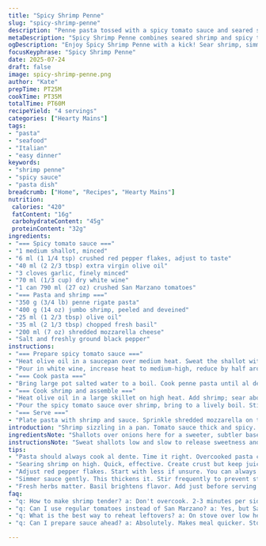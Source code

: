 ```yaml
---
title: "Spicy Shrimp Penne"
slug: "spicy-shrimp-penne"
description: "Penne pasta tossed with a spicy tomato sauce and seared shrimp, featuring garlic, crushed red pepper, and fresh herbs. A splash of white wine added for depth. Parmesan grated on top optionally. Cook time about half an hour."
metaDescription: "Spicy Shrimp Penne combines seared shrimp and spicy tomato sauce with al dente penne pasta for a delicious Italian dish in just under an hour."
ogDescription: "Enjoy Spicy Shrimp Penne with a kick! Sear shrimp, simmer in spicy sauce, toss with penne. Quick and flavorful Italian meal."
focusKeyphrase: "Spicy Shrimp Penne"
date: 2025-07-24
draft: false
image: spicy-shrimp-penne.png
author: "Kate"
prepTime: PT25M
cookTime: PT35M
totalTime: PT60M
recipeYield: "4 servings"
categories: ["Hearty Mains"]
tags:
- "pasta"
- "seafood"
- "Italian"
- "easy dinner"
keywords:
- "shrimp penne"
- "spicy sauce"
- "pasta dish"
breadcrumb: ["Home", "Recipes", "Hearty Mains"]
nutrition: 
 calories: "420"
 fatContent: "16g"
 carbohydrateContent: "45g"
 proteinContent: "32g"
ingredients:
- "=== Spicy tomato sauce ==="
- "1 medium shallot, minced"
- "6 ml (1 1/4 tsp) crushed red pepper flakes, adjust to taste"
- "40 ml (2 2/3 tbsp) extra virgin olive oil"
- "3 cloves garlic, finely minced"
- "70 ml (1/3 cup) dry white wine"
- "1 can 790 ml (27 oz) crushed San Marzano tomatoes"
- "=== Pasta and shrimp ==="
- "350 g (3/4 lb) penne rigate pasta"
- "400 g (14 oz) jumbo shrimp, peeled and deveined"
- "25 ml (1 2/3 tbsp) olive oil"
- "35 ml (2 1/3 tbsp) chopped fresh basil"
- "200 ml (7 oz) shredded mozzarella cheese"
- "Salt and freshly ground black pepper"
instructions:
- "=== Prepare spicy tomato sauce ==="
- "Heat olive oil in a saucepan over medium heat. Sweat the shallot with crushed red pepper flakes until translucent and fragrant, about 6-7 minutes. Season with salt and pepper. Stir in garlic; cook one minute till aromatic."
- "Pour in white wine, increase heat to medium-high, reduce by half around 8 minutes. Add crushed tomatoes. Simmer gently for about 12 minutes, stirring occasionally. Adjust salt and pepper at end."
- "=== Cook pasta ==="
- "Bring large pot salted water to a boil. Cook penne pasta until al dente, 10-12 minutes. Drain and toss lightly in a teaspoon of olive oil to prevent sticking. Set aside."
- "=== Cook shrimp and assemble ==="
- "Heat olive oil in a large skillet on high heat. Add shrimp; sear about 2-3 minutes per side until pink and slightly crisp. Season with salt and pepper."
- "Pour the spicy tomato sauce over shrimp, bring to a lively boil. Stir in drained pasta and fresh basil. Toss quickly to coat the penne evenly. Adjust seasoning if needed."
- "=== Serve ==="
- "Plate pasta with shrimp and sauce. Sprinkle shredded mozzarella on top immediately so it melts a bit. Serve hot."
introduction: "Shrimp sizzling in a pan. Tomato sauce thick and spicy. Sharp flakes of chili, garlic biting through. Pasta boiled just right – al dente, no mush. Sometimes basil, sometimes oregano. Wine cuts the acidity. Parmesan swapped for melty mozzarella for a twist. This mix wakes the senses, salt and heat tangoing. Quick but takes patience simmering the sauce. Fresh shrimp, large and firm, soak up the sauce heat, becoming tender but with a bite. Penne holds the sauce like little barrels, every forkful layered. Dinner pieces spiced and cheesy. Hot, tangy, creamy."
ingredientsNote: "Shallots over onions here for a sweeter, subtler base. Crushed red pepper flakes bumped up slightly, extra olive oil to coax flavor out of the spices. Wine increased just a touch for acidic balance, letting the acidic tomato simmer long enough to deepen while not drying out. Swapping fresh basil for Italian parsley changes aroma, adds freshness without overpowering. Mozzarella replaces Parmesan: milder texture, melting creamy bits over the hot pasta for a gooey finish. Jumbo shrimp trimmed and patted dry ensure proper searing and flavor sealing, no water to dilute sauce. Salt and pepper to taste at multiple points, keeping seasoning flexible. Penne size kept similar so the sauce clings well."
instructionsNote: "Sweat shallots low and slow to release sweetness and soften chili heat, careful not to brown. Garlic goes in late to avoid bitterness. Wine reduces over moderate heat, concentrating without burning the garlic. Tomatoes gentle simmer to thicken; stirring prevents sticking. Al dente pasta drained quickly to keep energy, tossed in oil to stop clumping early, avoiding soggy texture later when reheated with sauce. Shrimp cooked fast on high heat, searing creates crust but inside stays juicy. Sauce brought to boil again with shrimp, ensuring flavors meld and shrimp finish cooking thoroughly. Pasta then folded in with fresh basil to brighten the sauce. Mozzarella sprinkled at serve time for melting texture. Seasoning adjusted last minute to keep freshness. Timing overlaps for efficiency; sauce cooks while pasta boils and shrimp sears. Serve piping hot before cheese solidifies."
tips:
- "Pasta should always cook al dente. Time it right. Overcooked pasta can ruin texture. Keep one eye on the pot. A few minutes less help."
- "Searing shrimp on high. Quick, effective. Create crust but keep juicy inside. Timing crucial here. Don’t overcrowd the pan. Cook in batches."
- "Adjust red pepper flakes. Start with less if unsure. You can always add more later. Everyone's heat tolerance varies. Test your sauce before serving."
- "Simmer sauce gently. This thickens it. Stir frequently to prevent sticking. Reduce heat if it's bubbling too much. Takes patience for best results."
- "Fresh herbs matter. Basil brightens flavor. Add just before serving. Dry herbs aren't as potent. Always choose fresh if possible. Makes a big difference."
faq:
- "q: How to make shrimp tender? a: Don't overcook. 2-3 minutes per side on high heat. Juicy inside, crisp outsides. Ideal texture matters."
- "q: Can I use regular tomatoes instead of San Marzano? a: Yes, but San Marzano are sweeter. They balance acidity better. Choose quality for sauce."
- "q: What is the best way to reheat leftovers? a: On stove over low heat. Add splash of water if too thick. Microwaving can dry out the pasta."
- "q: Can I prepare sauce ahead? a: Absolutely. Makes meal quicker. Store in fridge up to three days. Reheat before serving for best flavor."

---
```

